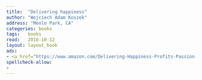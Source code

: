 ```yaml
---
title:  "Delivering happiness"
author: "Wojciech Adam Koszek"
address: "Menlo Park, CA"
categories: books
tags:	books
read:	2016-10-12
layout: layout_book
ads:
- <a href="https://www.amazon.com/Delivering-Happiness-Profits-Passion-Purpose/dp/0446576220/ref=as_li_ss_il?ie=UTF8&qid=1466062953&sr=8-1&keywords=Delivering+Happiness&linkCode=li2&tag=wojcadamkoszh-20&linkId=3b362753c11dd2e80c54e7f64e944086" target="_blank"><img border="0" src="//ws-na.amazon-adsystem.com/widgets/q?_encoding=UTF8&ASIN=0446576220&Format=_SL160_&ID=AsinImage&MarketPlace=US&ServiceVersion=20070822&WS=1&tag=wojcadamkoszh-20" ></a><img src="//ir-na.amazon-adsystem.com/e/ir?t=wojcadamkoszh-20&l=li2&o=1&a=0446576220" width="1" height="1" border="0" alt="" style="border:none !important; margin:0px !important;" />
spellcheck-allow:
- 
---
```


